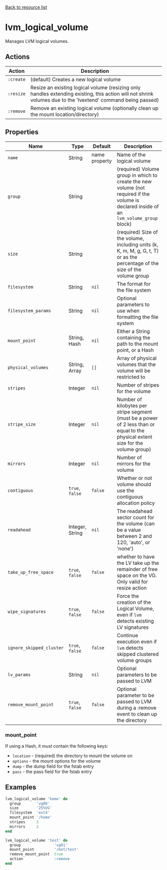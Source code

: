 [Back to resource list](../README.md#resources)

# lvm_logical_volume

Manages LVM logical volumes.

## Actions

| Action    | Description                                                                                                                                                  |
| --------- | ------------------------------------------------------------------------------------------------------------------------------------------------------------ |
| `:create` | (default) Creates a new logical volume                                                                                                                       |
| `:resize` | Resize an existing logical volume (resizing only handles extending existing, this action will not shrink volumes due to the 'lvextend' command being passed) |
| `:remove` | Remove an existing logical volume (optionally clean up the mount location/directory)                                                                         |

## Properties

| Name                     | Type            | Default       | Description                                                                                                                              |
| ------------------------ | --------------- | ------------- | ---------------------------------------------------------------------------------------------------------------------------------------- |
| `name`                   | String          | name property | Name of the logical volume                                                                                                               |
| `group`                  | String          |               | (required) Volume group in which to create the new volume (not required if the volume is declared inside of an `lvm_volume_group` block) |
| `size`                   | String          |               | (required) Size of the volume, including units (k, K, m, M, g, G, t, T) or as the percentage of the size of the volume group             |
| `filesystem`             | String          | `nil`         | The format for the file system                                                                                                           |
| `filesystem_params`      | String          | `nil`         | Optional parameters to use when formatting the file system                                                                               |
| `mount_point`            | String, Hash    | `nil`         | Either a String containing the path to the mount point, or a Hash                                                                        |
| `physical_volumes`       | String, Array   | `[]`          | Array of physical volumes that the volume will be restricted to                                                                          |
| `stripes`                | Integer         | `nil`         | Number of stripes for the volume                                                                                                         |
| `stripe_size`            | Integer         | `nil`         | Number of kilobytes per stripe segment (must be a power of 2 less than or equal to the physical extent size for the volume group)        |
| `mirrors`                | Integer         | `nil`         | Number of mirrors for the volume                                                                                                         |
| `contiguous`             | `true`, `false` | `false`       | Whether or not volume should use the contiguous allocation policy                                                                        |
| `readahead`              | Integer, String | `nil`         | The readahead sector count for the volume (can be a value between 2 and 120, 'auto', or 'none')                                          |
| `take_up_free_space`     | `true`, `false` | `false`       | whether to have the LV take up the remainder of free space on the VG. Only valid for resize action                                       |
| `wipe_signatures`        | `true`, `false` | `false`       | Force the creation of the Logical Volume, even if `lvm` detects existing LV signatures                                                   |
| `ignore_skipped_cluster` | `true`, `false` | `false`       | Continue execution even if `lvm` detects skipped clustered volume groups                                                                 |
| `lv_params`              | String          | `nil`         | Optional parameters to be passed to LVM                                                                                                  |
| `remove_mount_point`     | `true`, `false` | `false`       | Optional parameter to be passed to LVM during a :remove event to clean up the directory                                                  |

### mount_point

If using a Hash, it _must_ contain the following keys:

- `location` - (required) the directory to mount the volume on
- `options` - the mount options for the volume
- `dump` - the dump field for the fstab entry
- `pass` - the pass field for the fstab entry

## Examples

```ruby
lvm_logical_volume 'home' do
  group       'vg00'
  size        '25%VG'
  filesystem  'ext4'
  mount_point '/home'
  stripes     3
  mirrors     2
end

lvm_logical_volume 'test' do
  group               'vg01'
  mount_point         '/mnt/test'
  remove_mount_point  true
  action              :remove
end
```
